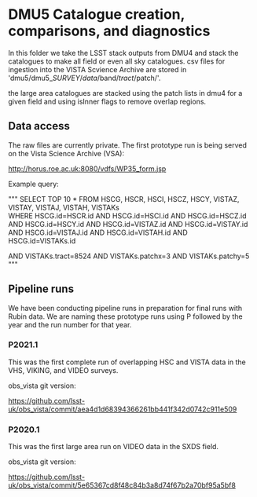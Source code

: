# DMU5 Catalogue creation, comparisons, and diagnostics

In this folder we take the LSST stack outputs from DMU4 and stack the catalogues to make all field or even all sky catalogues. csv files for ingestion into the VISTA Scvience Archive are stored in 'dmu5/dmu5_$SURVEY/data/$band/$tract/$patch/'.

the large area catalogues are stacked using the patch lists in dmu4 for a given field and using isInner flags to remove overlap regions.

## Data access

The raw files are currently private. The first prototype run is being served on the Vista Science Archive (VSA):

http://horus.roe.ac.uk:8080/vdfs/WP35_form.jsp

Example query:

"""
SELECT TOP 10 * FROM 
    HSCG, 
    HSCR, 
    HSCI, 
    HSCZ, 
    HSCY, 
    VISTAZ,
    VISTAY,
    VISTAJ,
    VISTAH, 
    VISTAKs  
WHERE HSCG.id=HSCR.id 
AND HSCG.id=HSCI.id 
AND HSCG.id=HSCZ.id 
AND HSCG.id=HSCY.id 
AND HSCG.id=VISTAZ.id 
AND HSCG.id=VISTAY.id 
AND HSCG.id=VISTAJ.id 
AND HSCG.id=VISTAH.id 
AND HSCG.id=VISTAKs.id 

AND VISTAKs.tract=8524
AND VISTAKs.patchx=3
AND VISTAKs.patchy=5
"""


## Pipeline runs

We have been conducting pipeline runs in preparation for final runs with Rubin data. We are naming these prototype runs using P followed by the year and the run number for that year.


### P2021.1
This was the first complete run of overlapping HSC and VISTA data in the VHS, VIKING, and VIDEO surveys.

obs_vista git version:

https://github.com/lsst-uk/obs_vista/commit/aea4d1d68394366261bb441f342d0742c911e509

### P2020.1

This was the first large area run on VIDEO data in the SXDS field. 

obs_vista git version:

https://github.com/lsst-uk/obs_vista/commit/5e65367cd8f48c84b3a8d74f67b2a70bf95a5bf8

